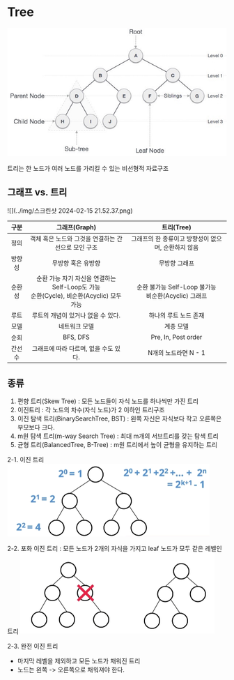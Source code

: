 # Tree

![](../img/R1280x0-1.png)

트리는 한 노드가 여러 노드를 가리킬 수 있는 비선형적 자료구조

## 그래프 vs. 트리

![](../img/스크린샷 2024-02-15 21.52.37.png)


| 구분  |                             그래프(Graph)                             |                  트리(Tree)                  |
|:---:|:------------------------------------------------------------------:|:------------------------------------------:|
| 정의  |                   객체 혹은 노드와 그것을 연결하는 간선으로 모인 구조                    |       그래프의 한 종류이고 방향성이 없으며, 순환하지 않음        |
| 방향성 |                             무방향 혹은 유방향                             |                  무방향 그래프                   |
| 순환성 | 순환 가능 자기 자신을 연결하는 Self-Loop도 가능<br/> 순환(Cycle), 비순환(Acyclic) 모두 가능 | 순환 불가능 Self-Loop 불가능<br/> 비순환(Acyclic) 그래프 |
| 루트  |                        루트의 개념이 있거나 없을 수 있다.                        |                하나의 루트 노드 존재                |
| 모델  |                              네트워크 모델                               |                   계층 모델                    |
| 순회  |                              BFS, DFS                              |            Pre, In, Post order             |
| 간선수 |                       그래프에 따라 다르며, 없을 수도 있다.                       |               N개의 노드라면 N - 1               |

## 종류
1. 편향 트리(Skew Tree) : 모든 노드들이 자식 노드를 하나씩만 가진 트리
2. 이진트리 : 각 노드의 차수(자식 노드)가 2 이하인 트리구조
3. 이진 탐색 트리(BinarySearchTree, BST) : 왼쪽 자신은 자식보다 작고 오른쪽은 부모보다 크다.
4. m원 탐색 트리(m-way Search Tree) : 최대 m개의 서브트리를 갖는 탐색 트리 
5. 균형 트리(BalancedTree, B-Tree) : m원 트리에서 높이 균형을 유지하는 트리

2-1. 이진 트리
![](../img/R1280x0-3.png)

2-2. 포화 이진 트리 : 모든 노드가 2개의 자식을 가지고 leaf 노드가 모두 같은 레벨인 트리
![](../img/R1280x0-4.png)

2-3. 완전 이진 트리
- 마지막 레벨을 제외하고 모든 노드가 채워진 트리
- 노드는 왼쪽 -> 오른쪽으로 채워져야 한다.